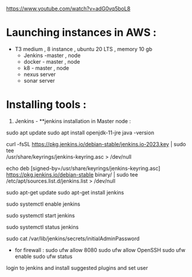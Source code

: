 
https://www.youtube.com/watch?v=adG0vq5boL8

# Launching instances in AWS : 
- T3 medium , 8 instance , ubuntu 20 LTS , memory 10 gb
    * Jenkins -master , node
    * docker - master , node
    *  k8 - master , node
    *  nexus server
    *  sonar server


# Installing tools :

1. Jenkins - 
 **jenkins installation in Master node :
 
 sudo apt update
sudo apt install openjdk-11-jre
java -version

 
 curl -fsSL https://pkg.jenkins.io/debian-stable/jenkins.io-2023.key | sudo tee \
  /usr/share/keyrings/jenkins-keyring.asc > /dev/null
  
echo deb [signed-by=/usr/share/keyrings/jenkins-keyring.asc] \
  https://pkg.jenkins.io/debian-stable binary/ | sudo tee \
  /etc/apt/sources.list.d/jenkins.list > /dev/null
  
sudo apt-get update
sudo apt-get install jenkins


sudo systemctl enable jenkins

sudo systemctl start jenkins

sudo systemctl status jenkins

sudo cat /var/lib/jenkins/secrets/initialAdminPassword



* for firewall :
sudo ufw allow 8080
sudo ufw allow OpenSSH
sudo ufw enable
sudo ufw status

login to jenkins and install suggested plugins and set user

